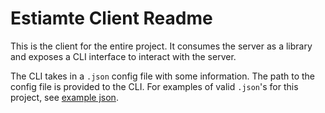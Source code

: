 # Estiamte Client Readme

This is the client for the entire project.
It consumes the server as a library and exposes a CLI interface to interact with
the server.

The CLI takes in a `.json` config file with some information.
The path to the config file is provided to the CLI.
For examples of valid `.json`'s for this project, see
[example json](../data/example_input.json).
